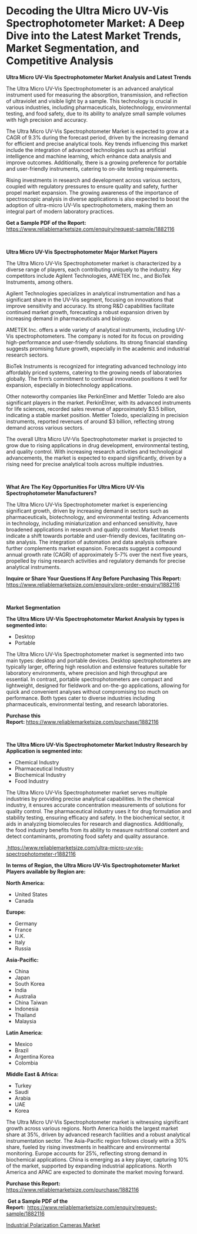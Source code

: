 <p><h1>Decoding the Ultra Micro UV-Vis Spectrophotometer Market: A Deep Dive into the Latest Market Trends, Market Segmentation, and Competitive Analysis</h1></p><p><strong>Ultra Micro UV-Vis Spectrophotometer Market Analysis and Latest Trends</strong></p>
<p><p>The Ultra Micro UV-Vis Spectrophotometer is an advanced analytical instrument used for measuring the absorption, transmission, and reflection of ultraviolet and visible light by a sample. This technology is crucial in various industries, including pharmaceuticals, biotechnology, environmental testing, and food safety, due to its ability to analyze small sample volumes with high precision and accuracy.</p><p>The Ultra Micro UV-Vis Spectrophotometer Market is expected to grow at a CAGR of 9.3% during the forecast period, driven by the increasing demand for efficient and precise analytical tools. Key trends influencing this market include the integration of advanced technologies such as artificial intelligence and machine learning, which enhance data analysis and improve outcomes. Additionally, there is a growing preference for portable and user-friendly instruments, catering to on-site testing requirements.</p><p>Rising investments in research and development across various sectors, coupled with regulatory pressures to ensure quality and safety, further propel market expansion. The growing awareness of the importance of spectroscopic analysis in diverse applications is also expected to boost the adoption of ultra-micro UV-Vis spectrophotometers, making them an integral part of modern laboratory practices.</p></p>
<p><strong>Get a Sample PDF of the Report:&nbsp;</strong> <a href="https://www.reliablemarketsize.com/enquiry/request-sample/1882116?utm_campaign=2783&utm_medium=2&utm_source=Github&utm_content=ia&utm_term=01032025&utm_id=ultra-micro-uv-vis-spectrophotometer">https://www.reliablemarketsize.com/enquiry/request-sample/1882116</a></p>
<p>&nbsp;</p>
<p><strong>Ultra Micro UV-Vis Spectrophotometer Major Market Players</strong></p>
<p><p>The Ultra Micro UV-Vis Spectrophotometer market is characterized by a diverse range of players, each contributing uniquely to the industry. Key competitors include Agilent Technologies, AMETEK Inc., and BioTek Instruments, among others. </p><p>Agilent Technologies specializes in analytical instrumentation and has a significant share in the UV-Vis segment, focusing on innovations that improve sensitivity and accuracy. Its strong R&D capabilities facilitate continued market growth, forecasting a robust expansion driven by increasing demand in pharmaceuticals and biology.</p><p>AMETEK Inc. offers a wide variety of analytical instruments, including UV-Vis spectrophotometers. The company is noted for its focus on providing high-performance and user-friendly solutions. Its strong financial standing suggests promising future growth, especially in the academic and industrial research sectors.</p><p>BioTek Instruments is recognized for integrating advanced technology into affordably priced systems, catering to the growing needs of laboratories globally. The firm’s commitment to continual innovation positions it well for expansion, especially in biotechnology applications.</p><p>Other noteworthy companies like PerkinElmer and Mettler Toledo are also significant players in the market. PerkinElmer, with its advanced instruments for life sciences, recorded sales revenue of approximately $3.5 billion, indicating a stable market position. Mettler Toledo, specializing in precision instruments, reported revenues of around $3 billion, reflecting strong demand across various sectors.</p><p>The overall Ultra Micro UV-Vis Spectrophotometer market is projected to grow due to rising applications in drug development, environmental testing, and quality control. With increasing research activities and technological advancements, the market is expected to expand significantly, driven by a rising need for precise analytical tools across multiple industries.</p></p>
<p>&nbsp;</p>
<p><strong>What Are The Key Opportunities For Ultra Micro UV-Vis Spectrophotometer Manufacturers?</strong></p>
<p><p>The Ultra Micro UV-Vis Spectrophotometer market is experiencing significant growth, driven by increasing demand in sectors such as pharmaceuticals, biotechnology, and environmental testing. Advancements in technology, including miniaturization and enhanced sensitivity, have broadened applications in research and quality control. Market trends indicate a shift towards portable and user-friendly devices, facilitating on-site analysis. The integration of automation and data analysis software further complements market expansion. Forecasts suggest a compound annual growth rate (CAGR) of approximately 5-7% over the next five years, propelled by rising research activities and regulatory demands for precise analytical instruments.</p></p>
<p><strong>Inquire or Share Your Questions If Any Before Purchasing This Report:</strong> <a href="https://www.reliablemarketsize.com/enquiry/pre-order-enquiry/1882116?utm_campaign=2783&utm_medium=2&utm_source=Github&utm_content=ia&utm_term=01032025&utm_id=ultra-micro-uv-vis-spectrophotometer">https://www.reliablemarketsize.com/enquiry/pre-order-enquiry/1882116</a></p>
<p>&nbsp;</p>
<p><strong>Market Segmentation</strong></p>
<p><strong>The Ultra Micro UV-Vis Spectrophotometer Market Analysis by types is segmented into:</strong></p>
<p><ul><li>Desktop</li><li>Portable</li></ul></p>
<p><p>The Ultra Micro UV-Vis Spectrophotometer market is segmented into two main types: desktop and portable devices. Desktop spectrophotometers are typically larger, offering high resolution and extensive features suitable for laboratory environments, where precision and high throughput are essential. In contrast, portable spectrophotometers are compact and lightweight, designed for fieldwork and on-the-go applications, allowing for quick and convenient analyses without compromising too much on performance. Both types cater to diverse industries including pharmaceuticals, environmental testing, and research laboratories.</p></p>
<p><strong>Purchase this Report:&nbsp;</strong><a href="https://www.reliablemarketsize.com/purchase/1882116?utm_campaign=2783&utm_medium=2&utm_source=Github&utm_content=ia&utm_term=01032025&utm_id=ultra-micro-uv-vis-spectrophotometer">https://www.reliablemarketsize.com/purchase/1882116</a></p>
<p>&nbsp;</p>
<p><strong>The Ultra Micro UV-Vis Spectrophotometer Market Industry Research by Application is segmented into:</strong></p>
<p><ul><li>Chemical Industry</li><li>Pharmaceutical Industry</li><li>Biochemical Industry</li><li>Food Industry</li></ul></p>
<p><p>The Ultra Micro UV-Vis Spectrophotometer market serves multiple industries by providing precise analytical capabilities. In the chemical industry, it ensures accurate concentration measurements of solutions for quality control. The pharmaceutical industry uses it for drug formulation and stability testing, ensuring efficacy and safety. In the biochemical sector, it aids in analyzing biomolecules for research and diagnostics. Additionally, the food industry benefits from its ability to measure nutritional content and detect contaminants, promoting food safety and quality assurance.</p></p>
<p><a href="https://www.reliablemarketsize.com/ultra-micro-uv-vis-spectrophotometer-r1882116?utm_campaign=2783&utm_medium=2&utm_source=Github&utm_content=ia&utm_term=01032025&utm_id=ultra-micro-uv-vis-spectrophotometer">&nbsp;https://www.reliablemarketsize.com/ultra-micro-uv-vis-spectrophotometer-r1882116</a></p>
<p><strong>In terms of Region, the Ultra Micro UV-Vis Spectrophotometer Market Players available by Region are:</strong></p>
<p>
    <p> <strong> North America: </strong>
        <ul>
            <li>United States</li>
            <li>Canada</li>
        </ul>
        </p> 
    <p> <strong> Europe: </strong>
        <ul>
            <li>Germany</li>
            <li>France</li>
            <li>U.K.</li>
            <li>Italy</li>
            <li>Russia</li>
        </ul>
        </p> 
    <p> <strong> Asia-Pacific: </strong>
        <ul>
            <li>China</li>
            <li>Japan</li>
            <li>South Korea</li>
            <li>India</li>
            <li>Australia</li>
            <li>China Taiwan</li>
            <li>Indonesia</li>
            <li>Thailand</li>
            <li>Malaysia</li>
        </ul>
        </p> 
    <p> <strong> Latin America: </strong>
        <ul>
            <li>Mexico</li>
            <li>Brazil</li>
            <li>Argentina Korea</li>
            <li>Colombia</li>
        </ul>
        </p> 
    <p> <strong> Middle East & Africa: </strong>
        <ul>
            <li>Turkey</li>
            <li>Saudi</li>
            <li>Arabia</li>
            <li>UAE</li>
            <li>Korea</li>
        </ul>
    </p>
    </p>
<p><p>The Ultra Micro UV-Vis Spectrophotometer market is witnessing significant growth across various regions. North America holds the largest market share at 35%, driven by advanced research facilities and a robust analytical instrumentation sector. The Asia-Pacific region follows closely with a 30% share, fueled by rising investments in healthcare and environmental monitoring. Europe accounts for 25%, reflecting strong demand in biochemical applications. China is emerging as a key player, capturing 10% of the market, supported by expanding industrial applications. North America and APAC are expected to dominate the market moving forward.</p></p>
<p><strong>Purchase this Report: </strong><a href="https://www.reliablemarketsize.com/purchase/1882116?utm_campaign=2783&utm_medium=2&utm_source=Github&utm_content=ia&utm_term=01032025&utm_id=ultra-micro-uv-vis-spectrophotometer">https://www.reliablemarketsize.com/purchase/1882116</a></p>
<p>&nbsp;<strong>Get a Sample PDF of the Report:&nbsp;&nbsp;</strong><a href="https://www.reliablemarketsize.com/enquiry/request-sample/1882116?utm_campaign=2783&utm_medium=2&utm_source=Github&utm_content=ia&utm_term=01032025&utm_id=ultra-micro-uv-vis-spectrophotometer">https://www.reliablemarketsize.com/enquiry/request-sample/1882116</a></p>
<p><strong></strong></p>
<p><p><a href="https://github.com/saklpelzami95/Market-Research-Report-List-1/blob/main/industrial-polarization-cameras-market.md?utm_campaign=2783&utm_medium=2&utm_source=Github&utm_content=ia&utm_term=01032025&utm_id=ultra-micro-uv-vis-spectrophotometer">Industrial Polarization Cameras Market</a></p></p>